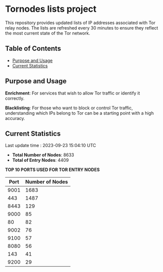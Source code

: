 # Tornodes lists project

This repository provides updated lists of IP addresses associated with Tor relay nodes. The lists are refreshed every 30 minutes to ensure they reflect the most current state of the Tor network.

## Table of Contents

- [Purpose and Usage](#purpose-and-usage)
- [Current Statistics](#current-statistics)


## Purpose and Usage

**Enrichment**: For services that wish to allow Tor traffic or identify it correctly.

**Blacklisting**: For those who want to block or control Tor traffic, understanding which IPs belong to Tor can be a starting point with a high accuracy.

## Current Statistics

Last update time : 2023-09-23 15:04:10 UTC

- **Total Number of Nodes**: 8633
- **Total of Entry Nodes**: 4409

**TOP 10 PORTS USED FOR TOR ENTRY NODES**

| Port | Number of Nodes |
|------|-----------------|
| 9001   | 1683  |
| 443   | 1487  |
| 8443   | 129  |
| 9000   | 85  |
| 80   | 82  |
| 9002   | 76  |
| 9100   | 57  |
| 8080   | 56  |
| 143   | 41  |
| 9200   | 29  |

